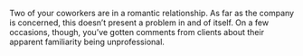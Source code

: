 Two of your coworkers are in a romantic relationship. As far as the company is concerned, this doesn’t present a problem in and of itself. On a few occasions, though, you’ve gotten comments from clients about their apparent familiarity being unprofessional.